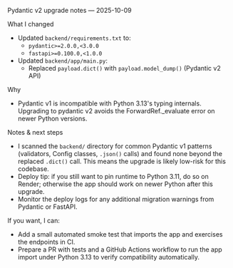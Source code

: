 Pydantic v2 upgrade notes — 2025-10-09

What I changed
- Updated `backend/requirements.txt` to:
  - `pydantic>=2.0.0,<3.0.0`
  - `fastapi>=0.100.0,<1.0.0`
- Updated `backend/app/main.py`:
  - Replaced `payload.dict()` with `payload.model_dump()` (Pydantic v2 API)

Why
- Pydantic v1 is incompatible with Python 3.13's typing internals. Upgrading to pydantic v2 avoids the ForwardRef._evaluate error on newer Python versions.

Notes & next steps
- I scanned the `backend/` directory for common Pydantic v1 patterns (validators, Config classes, `.json()` calls) and found none beyond the replaced `.dict()` call. This means the upgrade is likely low-risk for this codebase.
- Deploy tip: if you still want to pin runtime to Python 3.11, do so on Render; otherwise the app should work on newer Python after this upgrade.
- Monitor the deploy logs for any additional migration warnings from Pydantic or FastAPI.

If you want, I can:
- Add a small automated smoke test that imports the app and exercises the endpoints in CI.
- Prepare a PR with tests and a GitHub Actions workflow to run the app import under Python 3.13 to verify compatibility automatically.
